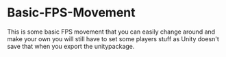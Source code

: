 # Basic-FPS-Movement
This is some basic FPS movement that you can easily change around and make your own you will still have to set some players stuff as Unity doesn't save that when you export the unitypackage.
